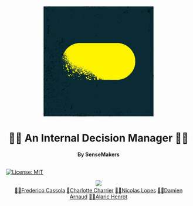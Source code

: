 <div align="center">
  <br>
  <img alt="makesense" src="./frontend/src/assets/Image makesense readme.jpg" width="300px">
  <h1>👨‍💻 An Internal Decision Manager 👨‍💻</h1>
  <strong>By SenseMakers</strong>
</div>
<br>

[![License: MIT](https://img.shields.io/badge/License-MIT-yellow.svg)](https://github.com/slinkity/slinkity/blob/main/LICENSE.md)

<div align="center">
  <img src="https://img.shields.io/badge/linkedin-%230077B5.svg?&style=for-the-badge&logo=linkedin&logoColor=white" />
  <div>
    <a href="https://www.linkedin.com/in/frederico-cassola-08b01a59/">🙋‍♂️Frederico Cassola</a>
    <a href="https://www.linkedin.com/in/charlotte-charrier-81b48215b/">🙋Charlotte Charrier</a>
    <a href="https://www.linkedin.com/in/nicolas-lopes-21441478/">🙋‍♂️Nicolas Lopes</a>
    <a href="https://www.linkedin.com/in/damarn/">🙋‍♂️Damien Arnaud</a>
    <a href="https://www.linkedin.com/in/alarichenrot/">🙋‍♂️Alaric Henrot</a>
  </div>
</div>

